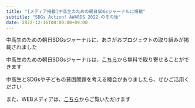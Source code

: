 ```yaml
---
title: "[メディア掲載]中高生のための朝日SDGsジャーナルに掲載"
subtitle: "SDGs Action! AWARDS 2022 のその後"
date: 2022-12-16T00:00:00+09:00
---
```

中高生のための朝日SDGsジャーナルに、あさがおプロジェクトの取り組みが掲載されました
<!--more-->

中高生のための朝日SDGsジャーナルは、[こちら](https://que.digital.asahi.com/epost/11009778)から無料で取り寄せることができます

中高生とSDGsや子どもの貧困問題を考える機会がありましたら、ぜひご活用ください

また、WEBメディアは、[こちら](https://www.asahi.com/sdgs/article/14792126)からご覧いただけます



